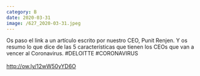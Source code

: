 ```yaml
--- 
category: B 
date: 2020-03-31 
image: /627_2020-03-31.jpeg 
--- 
```


Os paso el link a un artículo escrito por nuestro CEO, Punit Renjen. Y os resumo lo que dice de las 5 características que tienen los CEOs que van a vencer al Coronavirus. #DELOITTE #CORONAVIRUS <br><br>http://ow.ly/12wW50yYD6O
